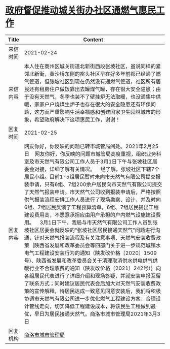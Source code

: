 # <a href="http://www.shangluo.gov.cn/zmhd/ldxxxx.jsp?urltype=leadermail.LeaderMailContentUrl&wbtreeid=1112&leadermailid=6965">政府督促推动城关街办社区通燃气惠民工作</a>
|Title|Content|
|:---:|---|
|来信时间|2021-02-24|
|来信内容|本人住在商州区城关街道北新街西段张坡社区，虽说同样的紧邻北新街，黄沙桥东侧的窑头社区早在好多年前都已经通了燃气管道，但张坡社区到现在仍然没有通燃气管道，社区所有居民还有租房住户做饭靠出去罐煤气罐，存在很大安全隐患；由于没有天然气，冬季也装不了壁挂炉无法取暖，也没通集中供暖，家家户户烧煤生炉子也存在很大的安全隐患还有环保问题，这方面严重影响生活幸福感和创建国家卫生园林城市的形象，希望政府解决下这项惠民工作，谢谢！|
|回复时间|2021-02-25|
|回复内容|网友你好，你反映的问题已转市城管局阅处。2021年2月25日    网友你好，你反映的问题市城管局高度重视，组织业务科室及市天然气有限公司工作人员于3月1日下午与张坡社区居委会对接，详细了解有关情况。    经了解，张坡社区下辖7个居民小组。目前1-5组居民暂时未向市天然气有限公司提交报装申请，只有6组、7组200余户居民向市天然气有限公司提交了天然气报装申请。市天然气公司收到报装申请后，严格按照供气报装流程安排工作人员进行了现场勘察、设计，并及时向6组、7组居民反馈了工程预算清单，6组、7组居民提出工程建设费用高，不愿意承担应由用户承担的户内燃气设施建设费用。    3月1日下午，我局与市天然气有限公司工作人员到张坡社区居委会就反映的“张坡社区居民接通天然气”问题进行沟通，针对天然气报装流程及有关注意事项、天然气安装收费政策｛陕西省发展和改革委员会等四部门关于进一步规范城镇水电气工程建设安装行为的通知（陕发改价格〔2020〕1509号)、陕西省发展和改革委员会关于清理取消供水供电供气供暖行业不合理收费的通知（陕发改价格〔2021〕242号）｝向各组居民代表进行了详细介绍和现场答疑，并就安装申报互留了联系方式；同时建议居民代表会后加大对天然气安装收费政策的宣传解释，待居民达成一致意见同意安装后，我们将积极协调市天然气有限公司进一步优化燃气工程建设方案，合理设计管线走向，切实降低工程建设成本，将该民生工程做到最优，早日为居民接通天然气。商洛市城市管理局2021年3月3日|
|回复机构|<a href="../../categories/agencies/商洛市城市管理局.md">商洛市城市管理局</a>|